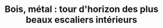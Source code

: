 ---
  template: 0
  type: "0"
  titre: "Bois, métal : tour d'horizon des plus beaux escaliers intérieurs"
  titreMEA: "Tour d'horizon des escaliers intérieurs"
  surTitre: ""
  tempsLecture: ""
  libelleType: "Article"
  url: "/c/magazine/inspirations-tendances/bois-metal-tour-d-horizon-des-plus-beaux-escaliers-interieurs"
  thematiques: "Déco"
  piecesHabitation: "Salon"
  produits: "Escalier"
  sujets: ""
  tags: ""
  visuelMea: 
    url: "/img/contrib/32880f5611400f0c/MEA_escaliers_yi6o2a.jpg"
    alt: "esc int vignette"
  visuelDesktop: 
    url: "/img/contrib/3194989159806f3b/MEA_escaliers.jpg"
    alt: "MEA-escaliers-interieurs"
  visuelMobile: null
  title: "Bois, métal : tour d'horizon des plus beaux escaliers intérieurs"
  permalink: "articles//c/magazine/inspirations-tendances/bois-metal-tour-d-horizon-des-plus-beaux-escaliers-interieurs"
  layout: "post"
  lang: "fr-fr"
---